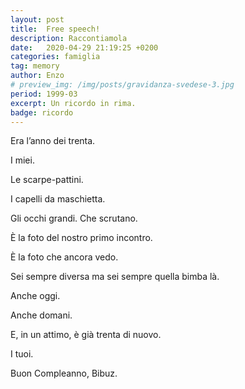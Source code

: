 ```yaml
---
layout: post
title:  Free speech!
description: Raccontiamola
date:   2020-04-29 21:19:25 +0200
categories: famiglia
tag: memory
author: Enzo
# preview_img: /img/posts/gravidanza-svedese-3.jpg
period: 1999-03
excerpt: Un ricordo in rima.
badge: ricordo
---
```


Era l’anno dei trenta. 

I miei.

Le scarpe-pattini. 

I capelli da maschietta. 

Gli occhi grandi. Che scrutano.

È la foto del nostro primo incontro.

È la foto che ancora vedo.

Sei sempre diversa ma sei sempre quella bimba là.

Anche oggi. 

Anche domani.

E, in un attimo, è già trenta di nuovo. 

I tuoi.

Buon Compleanno, Bibuz.

